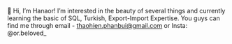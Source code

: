 👋 Hi, I’m Hanaor!
I’m interested in the beauty of several things and currently learning the basic of SQL, Turkish, Export-Import Expertise.
You guys can find me through email - thaohien.phanbui@gmail.com or Insta: @or.beloved_


